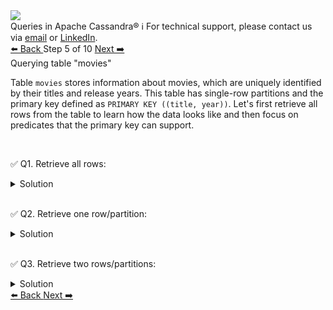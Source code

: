 <!-- TOP -->
<div class="top">
  <img src="https://datastax-academy.github.io/katapod-shared-assets/images/ds-academy-logo.svg" />
  <div class="scenario-title-section">
    <span class="scenario-title">Queries in Apache Cassandra®</span>
    <span class="scenario-subtitle">ℹ️ For technical support, please contact us via <a href="mailto:aleksandr.volochnev@datastax.com">email</a> or <a href="https://dtsx.io/aleks">LinkedIn</a>.</span>
  </div>
</div>

<!-- NAVIGATION -->
<div id="navigation-top" class="navigation-top">
 <a href='command:katapod.loadPage?[{"step":"step4-cassandra"}]'
   class="btn btn-dark navigation-top-left">⬅️ Back
 </a>
<span class="step-count"> Step 5 of 10</span>
 <a href='command:katapod.loadPage?[{"step":"step6-cassandra"}]'
    class="btn btn-dark navigation-top-right">Next ➡️
  </a>
</div>

<!-- CONTENT -->

<div class="step-title">Querying table "movies"</div>

Table `movies` stores information about movies, which are uniquely identified by their titles and release years.
This table has single-row partitions and 
the primary key defined as `PRIMARY KEY ((title, year))`. 
Let's first retrieve all rows from the table to learn how the data looks like and then focus 
on predicates that the primary key can support.

<br/>

✅ Q1. Retrieve all rows:
<details>
  <summary>Solution</summary>

```
SELECT * FROM movies;
```

</details>

<br/>

✅ Q2. Retrieve one row/partition:
<details>
  <summary>Solution</summary>

```
SELECT * FROM movies
WHERE title = 'Alice in Wonderland'
  AND year = 2010;
```

</details>

<br/>

✅ Q3. Retrieve two rows/partitions:
<details>
  <summary>Solution</summary>

```
SELECT * FROM movies
WHERE title = 'Alice in Wonderland'
  AND year IN (2010, 1951);
```

</details>

<!-- NAVIGATION -->
<div id="navigation-bottom" class="navigation-bottom">
 <a href='command:katapod.loadPage?[{"step":"step4-cassandra"}]'
   class="btn btn-dark navigation-bottom-left">⬅️ Back
 </a>
 <a href='command:katapod.loadPage?[{"step":"step6-cassandra"}]'
    class="btn btn-dark navigation-bottom-right">Next ➡️
  </a>
</div>

